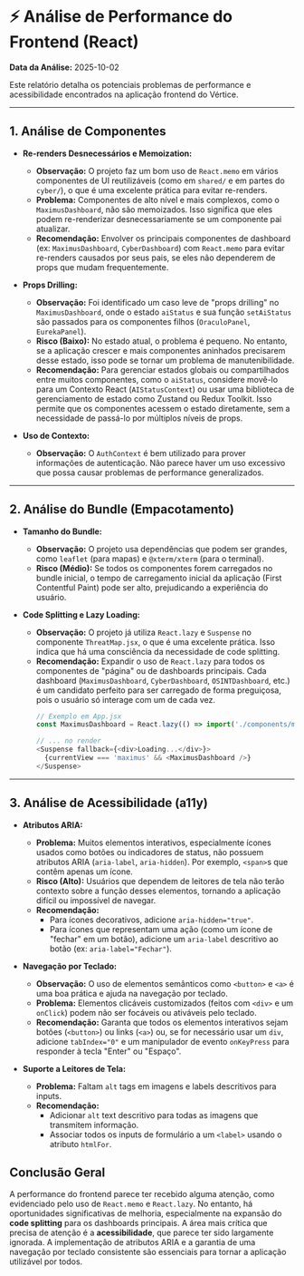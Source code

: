 
# ⚡ Análise de Performance do Frontend (React)

**Data da Análise:** 2025-10-02

Este relatório detalha os potenciais problemas de performance e acessibilidade encontrados na aplicação frontend do Vértice.

---

## 1. Análise de Componentes

- **Re-renders Desnecessários e Memoization:**
  - **Observação:** O projeto faz um bom uso de `React.memo` em vários componentes de UI reutilizáveis (como em `shared/` e em partes do `cyber/`), o que é uma excelente prática para evitar re-renders.
  - **Problema:** Componentes de alto nível e mais complexos, como o `MaximusDashboard`, não são memoizados. Isso significa que eles podem re-renderizar desnecessariamente se um componente pai atualizar.
  - **Recomendação:** Envolver os principais componentes de dashboard (ex: `MaximusDashboard`, `CyberDashboard`) com `React.memo` para evitar re-renders causados por seus pais, se eles não dependerem de props que mudam frequentemente.

- **Props Drilling:**
  - **Observação:** Foi identificado um caso leve de "props drilling" no `MaximusDashboard`, onde o estado `aiStatus` e sua função `setAiStatus` são passados para os componentes filhos (`OraculoPanel`, `EurekaPanel`).
  - **Risco (Baixo):** No estado atual, o problema é pequeno. No entanto, se a aplicação crescer e mais componentes aninhados precisarem desse estado, isso pode se tornar um problema de manutenibilidade.
  - **Recomendação:** Para gerenciar estados globais ou compartilhados entre muitos componentes, como o `aiStatus`, considere movê-lo para um Contexto React (`AIStatusContext`) ou usar uma biblioteca de gerenciamento de estado como Zustand ou Redux Toolkit. Isso permite que os componentes acessem o estado diretamente, sem a necessidade de passá-lo por múltiplos níveis de props.

- **Uso de Contexto:**
  - **Observação:** O `AuthContext` é bem utilizado para prover informações de autenticação. Não parece haver um uso excessivo que possa causar problemas de performance generalizados.

---

## 2. Análise do Bundle (Empacotamento)

- **Tamanho do Bundle:**
  - **Observação:** O projeto usa dependências que podem ser grandes, como `leaflet` (para mapas) e `@xterm/xterm` (para o terminal).
  - **Risco (Médio):** Se todos os componentes forem carregados no bundle inicial, o tempo de carregamento inicial da aplicação (First Contentful Paint) pode ser alto, prejudicando a experiência do usuário.

- **Code Splitting e Lazy Loading:**
  - **Observação:** O projeto já utiliza `React.lazy` e `Suspense` no componente `ThreatMap.jsx`, o que é uma excelente prática. Isso indica que há uma consciência da necessidade de code splitting.
  - **Recomendação:** Expandir o uso de `React.lazy` para todos os componentes de "página" ou de dashboards principais. Cada dashboard (`MaximusDashboard`, `CyberDashboard`, `OSINTDashboard`, etc.) é um candidato perfeito para ser carregado de forma preguiçosa, pois o usuário só interage com um de cada vez.
    ```javascript
    // Exemplo em App.jsx
    const MaximusDashboard = React.lazy(() => import('./components/maximus/MaximusDashboard'));

    // ... no render
    <Suspense fallback={<div>Loading...</div>}>
      {currentView === 'maximus' && <MaximusDashboard />}
    </Suspense>
    ```

---

## 3. Análise de Acessibilidade (a11y)

- **Atributos ARIA:**
  - **Problema:** Muitos elementos interativos, especialmente ícones usados como botões ou indicadores de status, não possuem atributos ARIA (`aria-label`, `aria-hidden`). Por exemplo, `<span>`s que contêm apenas um ícone.
  - **Risco (Alto):** Usuários que dependem de leitores de tela não terão contexto sobre a função desses elementos, tornando a aplicação difícil ou impossível de navegar.
  - **Recomendação:**
    - Para ícones decorativos, adicione `aria-hidden="true"`.
    - Para ícones que representam uma ação (como um ícone de "fechar" em um botão), adicione um `aria-label` descritivo ao botão (ex: `aria-label="Fechar"`).

- **Navegação por Teclado:**
  - **Observação:** O uso de elementos semânticos como `<button>` e `<a>` é uma boa prática e ajuda na navegação por teclado.
  - **Problema:** Elementos clicáveis customizados (feitos com `<div>` e um `onClick`) podem não ser focáveis ou ativáveis pelo teclado.
  - **Recomendação:** Garanta que todos os elementos interativos sejam botões (`<button>`) ou links (`<a>`) ou, se for necessário usar um `div`, adicione `tabIndex="0"` e um manipulador de evento `onKeyPress` para responder à tecla "Enter" ou "Espaço".

- **Suporte a Leitores de Tela:**
  - **Problema:** Faltam `alt` tags em imagens e labels descritivos para inputs.
  - **Recomendação:**
    - Adicionar `alt` text descritivo para todas as imagens que transmitem informação.
    - Associar todos os inputs de formulário a um `<label>` usando o atributo `htmlFor`.

## Conclusão Geral

A performance do frontend parece ter recebido alguma atenção, como evidenciado pelo uso de `React.memo` e `React.lazy`. No entanto, há oportunidades significativas de melhoria, especialmente na expansão do **code splitting** para os dashboards principais. A área mais crítica que precisa de atenção é a **acessibilidade**, que parece ter sido largamente ignorada. A implementação de atributos ARIA e a garantia de uma navegação por teclado consistente são essenciais para tornar a aplicação utilizável por todos.
